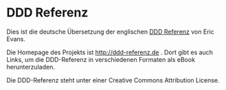 # DDD Referenz

Dies ist die deutsche Übersetzung der englischen [DDD
Referenz](https://domainlanguage.com/product/domain-driven-design-reference/) von Eric Evans.

Die Homepage des Projekts ist http://ddd-referenz.de . Dort gibt es
auch Links, um die DDD-Referenz in verschiedenen Formaten
als eBook herunterzuladen.

Die DDD-Referenz steht unter einer Creative Commons Attribution
License.
